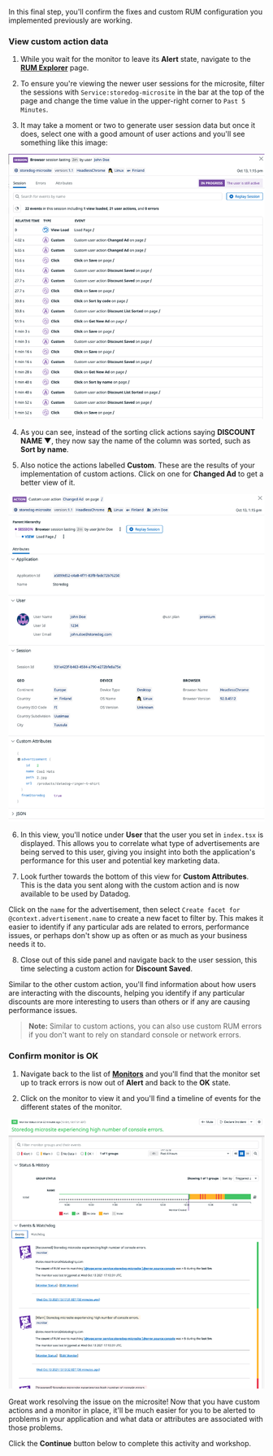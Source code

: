 In this final step, you'll confirm the fixes and custom RUM configuration you implemented previously are working.

### View custom action data

1. While you wait for the monitor to leave its **Alert** state, navigate to the <a href="https://app.datadoghq.com/rum/explorer?tab=session" target="_datadog">**RUM Explorer**</a> page.

2. To ensure you're viewing the newer user sessions for the microsite, filter the sessions with `Service:storedog-microsite` in the bar at the top of the page and change the time value in the upper-right corner to `Past 5 Minutes`.

3. It may take a moment or two to generate user session data but once it does, select one with a good amount of user actions and you'll see something like this image:

  ![The user session shows custom actions taken by the user.](assets/user-actions.png)

4. As you can see, instead of the sorting click actions saying **DISCOUNT NAME ▼**, they now say the name of the column was sorted, such as **Sort by name**.

5. Also notice the actions labelled **Custom**. These are the results of your implementation of custom actions. Click on one for **Changed Ad** to get a better view of it. 

  ![The custom action provides a detailed look at what data was important to the action.](assets/custom-action.png)

6. In this view, you'll notice under **User** that the user you set in `index.tsx` is displayed. This allows you to correlate what type of advertisements are being served to this user, giving you insight into both the application's performance for this user and potential key marketing data.

7. Look further towards the bottom of this view for **Custom Attributes**. This is the data you sent along with the custom action and is now available to be used by Datadog.

  Click on the `name` for the advertisement, then select `Create facet for @context.advertisement.name` to create a new facet to filter by. This makes it easier to identify if any particular ads are related to errors, performance issues, or perhaps don't show up as often or as much as your business needs it to.

8. Close out of this side panel and navigate back to the user session, this time selecting a custom action for **Discount Saved**. 
  
  Similar to the other custom action, you'll find information about how users are interacting with the discounts, helping you identify if any particular discounts are more interesting to users than others or if any are causing performance issues.

  > **Note:** Similar to custom actions, you can also use custom RUM errors if you don't want to rely on standard console or network errors.

### Confirm monitor is OK

1. Navigate back to the list of <a href="https://app.datadoghq.com/monitors/manage" target="_datadog">**Monitors**</a> and you'll find that the monitor set up to track errors is now out of **Alert** and back to the **OK** state.

2. Click on the monitor to view it and you'll find a timeline of events for the different states of the monitor.

  ![The monitor has returned to its normal state.](assets/monitor-ok.png)

Great work resolving the issue on the microsite! Now that you have custom actions and a monitor in place, it'll be much easier for you to be alerted to problems in your application and what data or attributes are associated with those problems.

Click the **Continue** button below to complete this activity and workshop.
